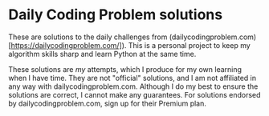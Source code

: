 # Daily Coding Problem solutions

These are solutions to the daily challenges from (dailycodingproblem.com)[https://dailycodingproblem.com/]). This is a personal project to keep my algorithm skills sharp and learn Python at the same time.

These solutions are *my* attempts, which I produce for my own learning when I have time. They are not "official" solutions, and I am not affiliated in any way with dailycodingproblem.com. Although I do my best to ensure the solutions are correct, I cannot make any guarantees. For solutions endorsed by dailycodingproblem.com, sign up for their Premium plan.